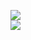 [![](https://img.shields.io/badge/Made%20With-Github%20Spray-lightgrey.svg?style=for-the-badge&logo=github)](https://github.com/Annihil/github-spray#14739)  
[![](https://i.imgur.com/2DrTn0Z.gif)](https://github.com/Annihil/github-spray)